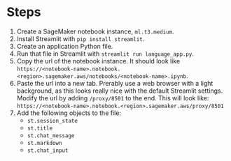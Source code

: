 # Steps

1. Create a SageMaker notebook instance, `ml.t3.medium`.
2. Install Streamlit with `pip install streamlit`.
3. Create an application Python file.
4. Run that file in Streamlit with `streamlit run language_app.py`.
5. Copy the url of the notebook instance. It should look like `https://<notebook-name>.notebook.<region>.sagemaker.aws/notebooks/<notebook-name>.ipynb`.
6. Paste the url into a new tab. Prerably use a web browser with a light background, as this looks really nice with the default Streamlit settings. Modify the url by adding `/proxy/8501` to the end. This will look like: `https://<notebook-name>.notebook.<region>.sagemaker.aws/proxy/8501`
7. Add the following objects to the file:
   - `st.session_state`
   - `st.title`
   - `st.chat_message`
   - `st.markdown`
   - `st.chat_input`
